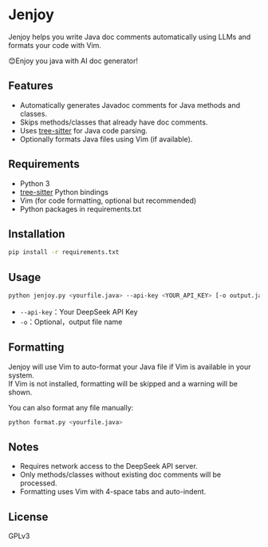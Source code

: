 # Jenjoy

Jenjoy helps you write Java doc comments automatically using LLMs and formats your code with Vim.

😊Enjoy you java with AI doc generator!

## Features

- Automatically generates Javadoc comments for Java methods and classes.
- Skips methods/classes that already have doc comments.
- Uses [tree-sitter](https://tree-sitter.github.io/tree-sitter/) for Java code parsing.
- Optionally formats Java files using Vim (if available).

## Requirements

- Python 3
- [tree-sitter](https://github.com/tree-sitter/py-tree-sitter) Python bindings
- Vim (for code formatting, optional but recommended)
- Python packages in requirements.txt

## Installation

```sh
pip install -r requirements.txt
```

## Usage

```sh
python jenjoy.py <yourfile.java> --api-key <YOUR_API_KEY> [-o output.java]
```

- `--api-key`：Your DeepSeek API Key
- `-o`：Optional，output file name

## Formatting

Jenjoy will use Vim to auto-format your Java file if Vim is available in your system.  
If Vim is not installed, formatting will be skipped and a warning will be shown.

You can also format any file manually:

```sh
python format.py <yourfile.java>
```

## Notes

- Requires network access to the DeepSeek API server.
- Only methods/classes without existing doc comments will be processed.
- Formatting uses Vim with 4-space tabs and auto-indent.

## License

GPLv3
